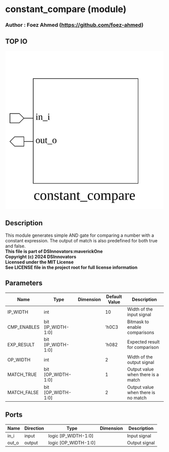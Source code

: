 # constant_compare (module)

### Author : Foez Ahmed (https://github.com/foez-ahmed)

## TOP IO
<img src="./constant_compare_top.svg">

## Description

This module generates simple AND gate for comparing a number with a constant expression. The output
of match is also predefined for both true and false.
<br>**This file is part of DSInnovators:maverickOne**
<br>**Copyright (c) 2024 DSInnovators**
<br>**Licensed under the MIT License**
<br>**See LICENSE file in the project root for full license information**

## Parameters
|Name|Type|Dimension|Default Value|Description|
|-|-|-|-|-|
|IP_WIDTH|int||10|Width of the input signal|
|CMP_ENABLES|bit [IP_WIDTH-1:0]||'h0C3|Bitmask to enable comparisons|
|EXP_RESULT|bit [IP_WIDTH-1:0]||'h082|Expected result for comparison|
|OP_WIDTH|int||2|Width of the output signal|
|MATCH_TRUE|bit [OP_WIDTH-1:0]||1|Output value when there is a match|
|MATCH_FALSE|bit [OP_WIDTH-1:0]||2|Output value when there is no match|

## Ports
|Name|Direction|Type|Dimension|Description|
|-|-|-|-|-|
|in_i|input|logic [IP_WIDTH-1:0]||Input signal|
|out_o|output|logic [OP_WIDTH-1:0]||Output signal|
